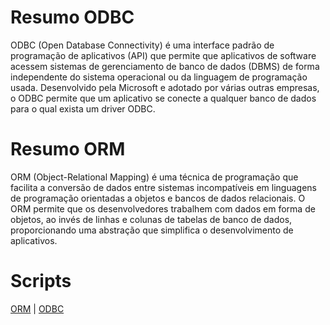 # Resumo ODBC

ODBC (Open Database Connectivity) é uma interface padrão de programação de aplicativos (API) que permite que aplicativos de software acessem sistemas de gerenciamento de banco de dados (DBMS) de forma independente do sistema operacional ou da linguagem de programação usada. Desenvolvido pela Microsoft e adotado por várias outras empresas, o ODBC permite que um aplicativo se conecte a qualquer banco de dados para o qual exista um driver ODBC.

# Resumo ORM

ORM (Object-Relational Mapping) é uma técnica de programação que facilita a conversão de dados entre sistemas incompatíveis em linguagens de programação orientadas a objetos e bancos de dados relacionais. O ORM permite que os desenvolvedores trabalhem com dados em forma de objetos, ao invés de linhas e colunas de tabelas de banco de dados, proporcionando uma abstração que simplifica o desenvolvimento de aplicativos.


# Scripts

[ORM](scri-orm.py) | [ODBC](scri-odbc.py)


